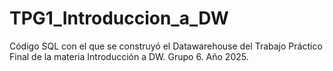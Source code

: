 # TPG1_Introduccion_a_DW
Código SQL con el que se construyó el Datawarehouse del Trabajo Práctico Final de la materia Introducción a DW.
Grupo 6.
Año 2025.
